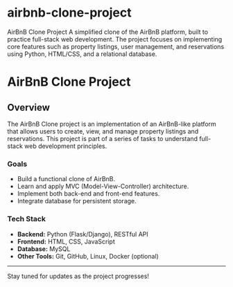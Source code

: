 # airbnb-clone-project
AirBnB Clone Project  A simplified clone of the AirBnB platform, built to practice full-stack web development. The project focuses on implementing core features such as property listings, user management, and reservations using Python, HTML/CSS, and a relational database.
# AirBnB Clone Project

## Overview
The AirBnB Clone project is an implementation of an AirBnB-like platform that allows users to create, view, and manage property listings and reservations. This project is part of a series of tasks to understand full-stack web development principles.

### **Goals**
- Build a functional clone of AirBnB.
- Learn and apply MVC (Model-View-Controller) architecture.
- Implement both back-end and front-end features.
- Integrate database for persistent storage.

### **Tech Stack**
- **Backend:** Python (Flask/Django), RESTful API
- **Frontend:** HTML, CSS, JavaScript
- **Database:** MySQL
- **Other Tools:** Git, GitHub, Linux, Docker (optional)

---

Stay tuned for updates as the project progresses!
